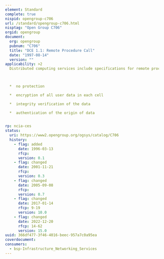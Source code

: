 ```yaml
---
element: Standard
complete: true
nispid: opengroup-c706
url: /standard/opengroup-c706.html
nisptag: "Open Group C706"
orgid: opengroup
document:
  org: opengroup
  pubnum: "C706"
  title: "DCE 1.1: Remote Procedure Call"
  date: "1997-08-14"
  version: ""
applicability: >2
  Distributed computing services include specifications for remote procedure calls and distributed real-time support in heterogeneous networks (as opposed to single node support as specified in operating system services). Distributed access services include functional support for submitting, starting, and stopping processes among processors in a heterogeneous network. OSF RPC includes support for naming, dynamic binding, and security (authentication, data privacy, and integrity protection).  The so-called authenticated RPC works with the authentication and authorisation service provided by the DCE security service. It is implemented as a set of RPC routines, which ensure a secure communication between client and server. When a client establishes authenticated RPC it can specify the level of protection to be applied to its communications with the server 

  

  *  no protection

  *  encryption of all user data in each cell

  *  integrity verification of the data

  *  authentication of the origin of data

  
rp: ncia-ces
status:
  uri: https://www2.opengroup.org/ogsys/catalog/C706
  history: 
    - flag: added
      date: 1996-03-13
      rfcp: 
      version: 0.1
    - flag: changed
      date: 2001-11-21
      rfcp: 
      version: 0.3
    - flag: changed
      date: 2005-09-08
      rfcp: 
      version: 0.7
    - flag: changed
      date: 2017-01-14
      rfcp: 9-19
      version: 10.0
    - flag: changed
      date: 2022-12-20
      rfcp: 14-62
      version: 15.0
uuid: 366df477-3f46-4016-beec-957a7c0a95ea
coverdocument:
consumers:
  - bsp-Infrastructure_Networking_Services
---
```

